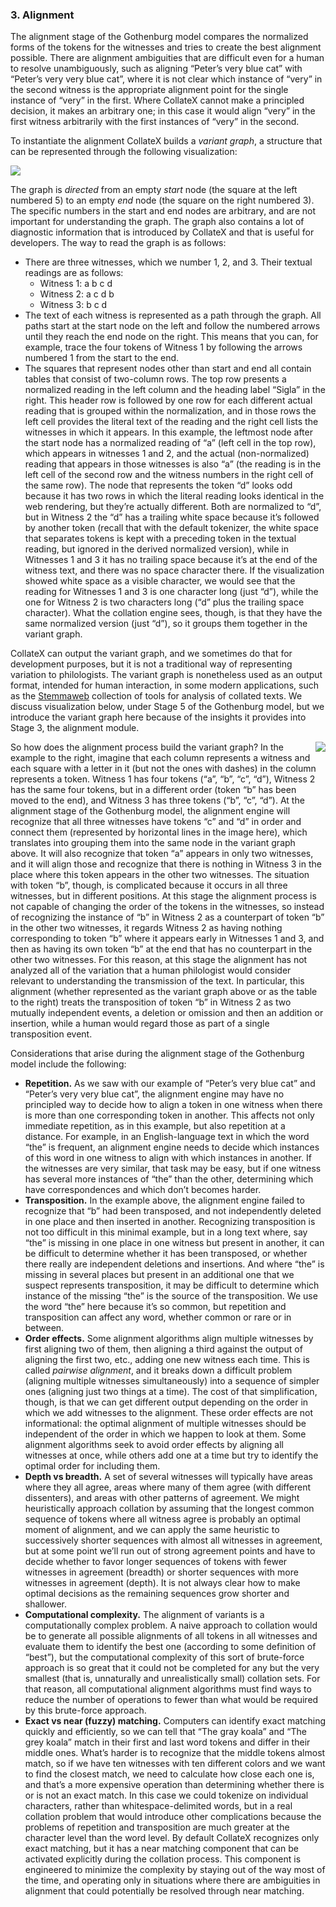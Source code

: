 ### 3. Alignment
The alignment stage of the Gothenburg model compares the normalized forms of the tokens for the witnesses and tries to create the best alignment possible. There are alignment ambiguities that are difficult even for a human to resolve unambiguously, such as aligning “Peter’s very blue cat” with “Peter’s very very blue cat”, where it is not clear which instance of “very” in the second witness is the appropriate alignment point for the single instance of “very” in the first. Where CollateX cannot make a principled decision, it makes an arbitrary one; in this case it would align “very” in the first witness arbitrarily with the first instances of “very” in the second.

To instantiate the alignment CollateX builds a *variant graph*, a structure that can be represented through the following visualization:

<img src="variant_graph.png"/>

The graph is *directed* from an empty *start* node (the square at the left numbered 5) to an empty *end* node (the square on the right numbered 3). The specific numbers in the start and end nodes are arbitrary, and are not important for understanding the graph. The graph also contains a lot of diagnostic information that is introduced by CollateX and that is useful for developers. The way to read the graph is as follows:

* There are three witnesses, which we number 1, 2, and 3. Their textual readings are as follows:
    * Witness 1: a b c d
    * Witness 2: a c d b
    * Witness 3: b c d
* The text of each witness is represented as a path through the graph. All paths start at the start node on the left and follow the numbered arrows until they reach the end node on the right. This means that you can, for example, trace the four tokens of Witness 1 by following the arrows numbered 1 from the start to the end. 
* The squares that represent nodes other than start and end all contain tables that consist of two-column rows. The top row presents a normalized reading in the left column and the heading label “Sigla” in the right. This header row is followed by one row for each different actual reading that is grouped within the normalization, and in those rows the left cell provides the literal text of the reading and the right cell lists the witnesses in which it appears. In this example, the leftmost node after the start node has a normalized reading of “a” (left cell in the top row), which appears in witnesses 1 and 2, and the actual (non-normalized) reading that appears in those witnesses is also “a” (the reading is in the left cell of the second row and the witness numbers in the right cell of the same row). The node that represents the token “d” looks odd because it has two rows in which the literal reading looks identical in the web rendering, but they’re actually different. Both are normalized to “d”, but in Witness 2 the “d” has a trailing white space because it’s followed by another token (recall that with the default tokenizer, the white space that separates tokens is kept with a preceding token in the textual reading, but ignored in the derived normalized version), while in Witnesses 1 and 3 it has no trailing space because it’s at the end of the witness text, and there was no space character there. If the visualization showed white space as a visible character, we would see that the reading for Witnesses 1 and 3 is one character long (just “d”), while the one for Witness 2 is two characters long (“d” plus the trailing space character). What the collation engine sees, though, is that they have the same normalized version (just “d”), so it groups them together in the variant graph.

CollateX can output the variant graph, and we sometimes do that for development purposes, but it is not a traditional way of representing variation to philologists. The variant graph is nonetheless used as an output format, intended for human interaction, in some modern applications, such as the [Stemmaweb](https://stemmaweb.net/stemmaweb/) collection of tools for analysis of collated texts. We discuss visualization below, under Stage 5 of the Gothenburg model, but we introduce the variant graph here because of the insights it provides into Stage 3, the alignment module.

<img align="right" src="Collation_Aligner.png"/>So how does the alignment process build the variant graph? In the example to the right, imagine that each column represents a witness and each square with a letter in it (but not the ones with dashes) in the column represents a token. Witness 1 has four tokens (“a”, “b”, “c”, “d”), Witness 2 has the same four tokens, but in a different order (token “b” has been moved to the end), and Witness 3 has three tokens (“b”, “c”, “d”). At the alignment stage of the Gothenburg model, the alignment engine will recognize that all three witnesses have tokens “c” and “d” in order and connect them (represented by horizontal lines in the image here), which translates into grouping them into the same node in the variant graph above. It will also recognize that token “a” appears in only two witnesses, and it will align those and recognize that there is nothing in Witness 3 in the place where this token appears in the other two witnesses. The situation with token “b”, though, is complicated because it occurs in all three witnesses, but in different positions. At this stage the alignment process is not capable of changing the order of the tokens in the witnesses, so instead of recognizing the instance of “b” in Witness 2 as a counterpart of token “b” in the other two witnesses, it regards Witness 2 as having nothing corresponding to token “b” where it appears early in Witnesses 1 and 3, and then as having its own token “b” at the end that has no counterpart in the other two witnesses. For this reason, at this stage the alignment has not analyzed all of the variation that a human philologist would consider relevant to understanding the transmission of the text. In particular, this alignment (whether represented as the variant graph above or as the table to the right) treats the transposition of token “b” in Witness 2 as two mutually independent events, a deletion or omission and then an addition or insertion, while a human would regard those as part of a single transposition event.

Considerations that arise during the alignment stage of the Gothenburg model include the following:

* **Repetition.** As we saw with our example of “Peter’s very blue cat” and “Peter’s very very blue cat”, the alignment engine may have no principled way to decide how to align a token in one witness when there is more than one corresponding token in another. This affects not only immediate repetition, as in this example, but also repetition at a distance. For example, in an English-language text in which the word “the” is frequent, an alignment engine needs to decide which instances of this word in one witness to align with which instances in another. If the witnesses are very similar, that task may be easy, but if one witness has several more instances of “the” than the other, determining which have correspondences and which don’t becomes harder.
* **Transposition.** In the example above, the alignment engine failed to recognize that “b” had been transposed, and not independently deleted in one place and then inserted in another. Recognizing transposition is not too difficult in this minimal example, but in a long text where, say “the” is missing in one place in one witness but present in another, it can be difficult to determine whether it has been transposed, or whether there really are independent deletions and insertions. And where “the” is missing in several places but present in an additional one that we suspect represents transposition, it may be difficult to determine which instance of the missing “the” is the source of the transposition. We use the word “the” here because it’s so common, but repetition and transposition can affect any word, whether common or rare or in between.
* **Order effects.** Some alignment algorithms align multiple witnesses by first aligning two of them, then aligning a third against the output of aligning the first two, etc., adding one new witness each time. This is called *pairwise alignment*, and it breaks down a difficult problem (aligning multiple witnesses simultaneously) into a sequence of simpler ones (aligning just two things at a time). The cost of that simplification, though, is that we can get different output depending on the order in which we add witnesses to the alignment. These order effects are not informational: the optimal alignment of multiple witnesses should be independent of the order in which we happen to look at them. Some alignment algorithms seek to avoid order effects by aligning all witnesses at once, while others add one at a time but try to identify the optimal order for including them.
* **Depth vs breadth.** A set of several witnesses will typically have areas where they all agree, areas where many of them agree (with different dissenters), and areas with other patterns of agreement. We might heuristically approach collation by assuming that the longest common sequence of tokens where all witness agree is probably an optimal moment of alignment, and we can apply the same heuristic to successively shorter sequences with almost all witnesses in agreement, but at some point we’ll run out of strong agreement points and have to decide whether to favor longer sequences of tokens with fewer witnesses in agreement (breadth) or shorter sequences with more witnesses in agreement (depth). It is not always clear how to make optimal decisions as the remaining sequences grow shorter and shallower.
* **Computational complexity.** The alignment of variants is a computationally complex problem. A naive approach to collation would be to generate all possible alignments of all tokens in all witnesses and evaluate them to identify the best one (according to some definition of “best”), but the computational complexity of this sort of brute-force approach is so great that it could not be completed for any but the very smallest (that is, unnaturally and unrealistically small) collation sets. For that reason, all computational alignment algorithms must find ways to reduce the number of operations to fewer than what would be required by this brute-force approach.
* **Exact vs near (fuzzy) matching.** Computers can identify exact matching quickly and efficiently, so we can tell that “The gray koala” and “The grey koala” match in their first and last word tokens and differ in their middle ones. What’s harder is to recognize that the middle tokens almost match, so if we have ten witnesses with ten different colors and we want to find the closest match, we need to calculate how close each one is, and that’s a more expensive operation than determining whether there is or is not an exact match. In this case we could tokenize on individual characters, rather than whitespace-delimited words, but in a real collation problem that would introduce other complications because the problems of repetition and transposition are much greater at the character level than the word level. By default CollateX recognizes only exact matching, but it has a near matching component that can be activated explicitly during the collation process. This component is engineered to minimize the complexity by staying out of the way most of the time, and operating only in situations where there are ambiguities in alignment that could potentially be resolved through near matching.